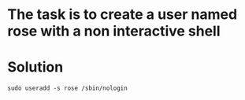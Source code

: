 # The task is to create a user named rose with a non interactive shell

# Solution

```shell
sudo useradd -s rose /sbin/nologin
```
